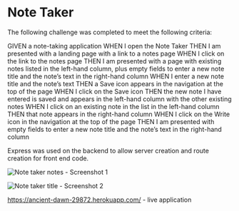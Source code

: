 # Note Taker

The following challenge was completed to meet the following criteria:

GIVEN a note-taking application
WHEN I open the Note Taker
THEN I am presented with a landing page with a link to a notes page
WHEN I click on the link to the notes page
THEN I am presented with a page with existing notes listed in the left-hand column, plus empty fields to enter a new note title and the note’s text in the right-hand column
WHEN I enter a new note title and the note’s text
THEN a Save icon appears in the navigation at the top of the page
WHEN I click on the Save icon
THEN the new note I have entered is saved and appears in the left-hand column with the other existing notes
WHEN I click on an existing note in the list in the left-hand column
THEN that note appears in the right-hand column
WHEN I click on the Write icon in the navigation at the top of the page
THEN I am presented with empty fields to enter a new note title and the note’s text in the right-hand column

Express was used on the backend to allow server creation and route creation for front end code. 

![Note taker notes](https://user-images.githubusercontent.com/79546270/124064336-6466d400-d9e9-11eb-9619-6d2668e2cdbe.JPG) - Screenshot 1

![Note taker title](https://user-images.githubusercontent.com/79546270/124064346-6af54b80-d9e9-11eb-9e96-4ca3203cbd02.JPG) - Screenshot 2

https://ancient-dawn-29872.herokuapp.com/ - live application

